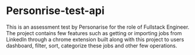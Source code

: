 # Personrise-test-api

This is an assessment test by Personarise for the role of Fullstack Engineer. The project contains few features such as getting or importing jobs from LinkedIn through a chrome extension built along with this project to users dashboard, filter, sort, categorize these jobs and other few operations.